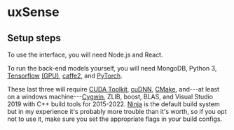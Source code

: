 # uxSense

## Setup steps
To use the interface, you will need Node.js and React.

To run the back-end models yourself, you will need MongoDB, Python 3, [Tensorflow](https://www.tensorflow.org/install) [(GPU)](https://www.tensorflow.org/install/gpu), [caffe2](https://caffe2.ai/docs/getting-started.html), and [PyTorch](https://pytorch.org/get-started/locally/).

These last three will require [CUDA Toolkit](https://docs.nvidia.com/cuda/index.html), [cuDNN](https://developer.nvidia.com/cudnn), [CMake](https://cmake.org/download/), and---at least on a windows machine---[Cygwin](https://www.mingw-w64.org/downloads/#cygwin), ZLIB, boost, BLAS, and Visual Studio 2019 with C++ build tools for 2015-2022. [Ninja](https://ninja-build.org/) is the default build system but in my experience it's probably more trouble than it's worth, so if you opt not to use it, make sure you set the appropriate flags in your build configs. 


